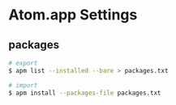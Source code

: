 # Atom.app Settings

## packages

```bash
# export
$ apm list --installed --bare > packages.txt

# import
$ apm install --packages-file packages.txt
```
